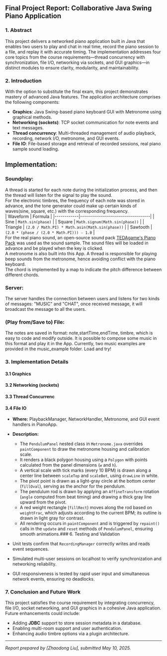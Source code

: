 ## Final Project Report: Collaborative Java Swing Piano Application

### 1. Abstract

This project delivers a networked piano application built in Java that enables two users to play and chat in real time, record the piano session to a file, and replay it with accurate timing. The implementation addresses four core topics from the course requirements—thread concurrency with synchronization, file I/O, networking via sockets, and GUI graphics—in distinct modules to ensure clarity, modularity, and maintainability.

### 2. Introduction

With the option to substitute the final exam, this project demonstrates mastery of advanced Java features. The application architecture comprises the following components:

* **Graphics**: Java Swing-based piano keyboard GUI with Metronome using graphical methods.
* **Networking (sockets)**: TCP socket communication for note events and text messages.
* **Thread concurrency**: Multi-threaded management of audio playback, recording, network I/O, metronome, and GUI events.
* **File IO**: File-based storage and retrieval of recorded sessions, real piano sample sound loading.

## Implementation: 
### Soundplay: 
A thread is started for each note during the initialization process, and then the thread will listen for the signal to play the sound.
<br>
For the electronic timbres, the frequency of each note was stored in advance, and the tone generator could make up certain kinds of waves(sine, square, etc.) with the corresponding frequency. 
<br>
  | Waveform   | Formula                          |
  |------------|-----------------------------------|
  | Sine       | `Math.sin(phase)`                 |
  | Square     | `Math.signum(Math.sin(phase))`     |
  | Triangle   | `(2.0 / Math.PI) * Math.asin(Math.sin(phase))` |
  | Sawtooth   | `(2.0 * (phase / (2.0 * Math.PI))) - 1.0` |
<br>
For the real piano sound, an open-source sound pack [TEDAgame's Piano Pack](https://freesound.org/people/TEDAgame/packs/25405/) was used as the sound sample. The sound files will be loaded in advance and be played when the key is clicked. 
<br>
A metronome is also built into this App. A thread is responsible for playing beep sounds from the metronome, hence avoiding conflict with the piano keyboard.
<br>
The chord is implemented by a map to indicate the pitch difference between different chords.

### Server:
The server handles the connection between users and listens for two kinds of messages: "MUSIC" and "CHAT", once received message, it will broadcast the message to all the users.

### (Play from/Save to) File:
The notes are saved in format: note,startTime,endTime, timbre, which is easy to code and modify outside. It is possible to compose some music in this format and play it in the App. Currently, two music examples are provided in the music_example folder. Load and try!

### 3. Implementation Details
#### 3.1 Graphics
#### 3.2 Networking (sockets)
#### 3.3 Thread Concurrenc
#### 3.4 File IO

* **Where:** PlaybackManager, NetworkHandler, Metronome, and GUI event handlers in PianoApp.
* **Description:**

  * The `PendulumPanel` nested class in `Metronome.java` overrides `paintComponent` to draw the metronome housing and calibration scale.
  * It renders a black polygon housing using a `Polygon` with points calculated from the panel dimensions (`w` and `h`).
  * A vertical scale with tick marks (every 10 BPM) is drawn along a center line between `scaleTop` and `scaleBot`, using `drawLine` in white.
  * The pivot point is drawn as a light-gray circle at the bottom center (`fillOval`), serving as the anchor for the pendulum.
  * The pendulum rod is drawn by applying an `AffineTransform` rotation (`angle` computed from beat timing) and drawing a thick gray line upward from the pivot.
  * A red weight rectangle (`fillRect`) moves along the rod based on `weightFrac`, which adjusts according to the current BPM; its outline is drawn in light gray for contrast.
  * All rendering occurs in `paintComponent` and is triggered by `repaint()` calls in the `update` and `reset` methods of `PendulumPanel`, ensuring smooth animations.### 6. Testing and Validation
* Unit tests confirm that `RecordingManager` correctly writes and reads event sequences.
* Simulated multi-user sessions on localhost to verify synchronization and networking reliability.
* GUI responsiveness is tested by rapid user input and simultaneous network events, ensuring no deadlocks.

### 7. Conclusion and Future Work

This project satisfies the course requirement by integrating concurrency, file I/O, socket networking, and GUI graphics in a cohesive Java application. Future enhancements could include:

* Adding **JDBC** support to store session metadata in a database.
* Enabling multi-room support and user authentication.
* Enhancing audio timbre options via a plugin architecture.

---

*Report prepared by \[Zhaodong Liu], submitted May 10, 2025.*
